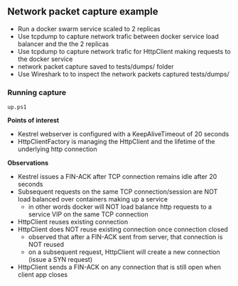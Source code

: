 ## Network packet capture example

* Run a docker swarm service scaled to 2 replicas
* Use tcpdump to capture network trafic between docker service load balancer and the the 2 replicas
* Use tcpdump to capture network trafic for HttpClient making requests to the docker service
* network packet capture saved to tests/dumps/ folder
* Use Wireshark to to inspect the network packets captured tests/dumps/

### Running capture

`up.ps1`

**Points of interest**
* Kestrel webserver is configured with a KeepAliveTimeout of 20 seconds
* HttpClientFactory is managing the HttpClient and the lifetime of the underlying http connection

**Observations**

* Kestrel issues a FIN-ACK after TCP connection remains idle after 20 seconds
* Subsequent requests on the same TCP connection/session are NOT load balanced over containers making up a service
    * in other words docker will NOT load balance http requests to a service VIP on the same TCP connection
* HttpClient reuses existing connection
* HttpClient does NOT reuse existing connection once connection closed
    * observed that after a FIN-ACK sent from server, that connection is NOT reused
    * on a subsequent request, HttpClient will create a new connection (issue a SYN request)
* HttpClient sends a FIN-ACK on any connection that is still open when client app closes


